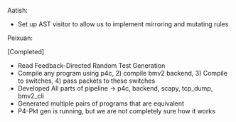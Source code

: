 Aatish:
- Set up AST visitor to allow us to implement mirroring and mutating rules

Peixuan:






 [Completed]
 - Read Feedback-Directed Random Test Generation
 - Compile any program using p4c, 2) compile bmv2 backend, 3) Compile to switches, 4) pass packets to these switches
 - Developed All parts of pipeline -> p4c, backend, scapy, tcp_dump, bmv2_cli 
 - Generated multiple pairs of programs that are equivalent
 - P4-Pkt gen is running, but we are not completely sure how it works

